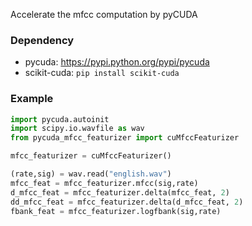 Accelerate the mfcc computation by pyCUDA

### Dependency

- pycuda: https://pypi.python.org/pypi/pycuda
- scikit-cuda: ```pip install scikit-cuda```

### Example

```python
import pycuda.autoinit
import scipy.io.wavfile as wav
from pycuda_mfcc_featurizer import cuMfccFeaturizer

mfcc_featurizer = cuMfccFeaturizer()

(rate,sig) = wav.read("english.wav")
mfcc_feat = mfcc_featurizer.mfcc(sig,rate)
d_mfcc_feat = mfcc_featurizer.delta(mfcc_feat, 2)
dd_mfcc_feat = mfcc_featurizer.delta(d_mfcc_feat, 2)
fbank_feat = mfcc_featurizer.logfbank(sig,rate)

```
